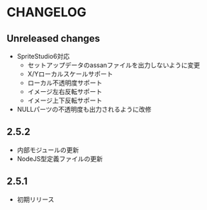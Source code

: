 # CHANGELOG

## Unreleased changes
* SpriteStudio6対応
  * セットアップデータのassanファイルを出力しないように変更
  * X/Yローカルスケールサポート
  * ローカル不透明度サポート
  * イメージ左右反転サポート
  * イメージ上下反転サポート
* NULLパーツの不透明度も出力されるように改修

## 2.5.2
* 内部モジュールの更新
* NodeJS型定義ファイルの更新

## 2.5.1
* 初期リリース
